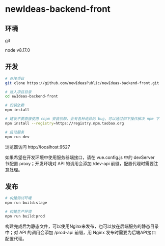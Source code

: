 # newIdeas-backend-front

## 环境

git

node v8.17.0

## 开发

```bash
# 克隆项目
git clone https://github.com/newIdeasPublic/newIdeas-backend-front.git

# 进入项目目录
cd ewIdeas-backend-front

# 安装依赖
npm install

# 建议不要直接使用 cnpm 安装依赖，会有各种诡异的 bug。可以通过如下操作解决 npm 下载速度慢的问题
npm install --registry=https://registry.npm.taobao.org

# 启动服务
npm run dev
```

浏览器访问 http://localhost:9527

如果希望在开发环境中使用服务器端接口，请在 vue.config.js 中的 devServer 节配置 proxy；开发环境对 API 的调用会添加 /dev-api 前缀，配置代理时需要注意处理。


## 发布

```bash
# 构建测试环境
npm run build:stage

# 构建生产环境
npm run build:prod
```
构建完成后为静态文件，可以使用Nginx来发布，也可以放在后端服务的静态目录中；对 API 的调用会添加 /prod-api 前缀，用 Nginx 发布时需要为后端API接口配置代理。